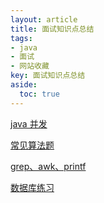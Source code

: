 ```yaml
---
layout: article
title: 面试知识点总结
tags: 
- java
- 面试
- 网站收藏
key: 面试知识点总结
aside:
  toc: true
---
```


[java 并发](https://cyc2018.xyz/Java/Java%20%E5%B9%B6%E5%8F%91.html)

[常见算法题](https://cyc2018.xyz/%E7%AE%97%E6%B3%95/Leetcode%20%E9%A2%98%E8%A7%A3/Leetcode%20%E9%A2%98%E8%A7%A3%20-%20%E7%9B%AE%E5%BD%95.html#%E7%AE%97%E6%B3%95%E6%80%9D%E6%83%B3)

[grep、awk、printf](https://cyc2018.xyz/%E8%AE%A1%E7%AE%97%E6%9C%BA%E5%9F%BA%E7%A1%80/Linux/Linux.html#grep)

[数据库练习](https://cyc2018.xyz/%E6%95%B0%E6%8D%AE%E5%BA%93/SQL%20%E7%BB%83%E4%B9%A0.html)
